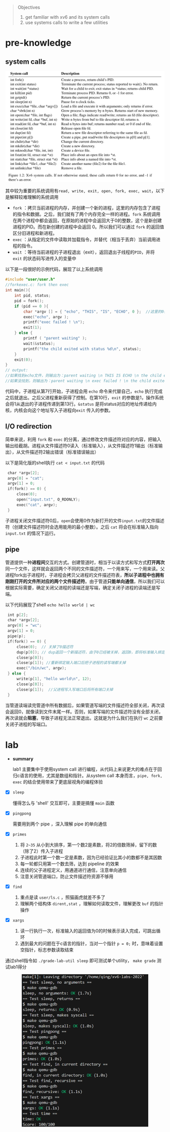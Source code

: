 > Objectives
>
> 1. get familiar with xv6 and its system calls
> 2. use systems calls to write a few utilities

# pre-knowledge

## system calls

<div align="center">
<img src="../assets/lab1_all_system_call.png" alt="system calls" width="600" />
</div>


其中较为重要的系统调用有`read, write, exit, open, fork, exec, wait`，以下是解释较难理解的系统调用

- `fork` ：拷贝当前进程的内存，并创建一个新的进程，这里的内存包含了进程的指令和数据。之后，我们就有了两个内存完全一样的进程。`fork` 系统调用在两个进程中都会返回，在原始的进程中会返回大于0的整数，这个是新创建进程的PID。而在新创建的进程中会返回 0。所以我们可以通过 `fork` 的返回值区分旧进程和新进程。
- `exec` ：从指定的文件中读取并加载指令，并替代（相当于丢弃）当前调用进程的指令。
- `wait` ：等待当前进程的子进程退出（exit），返回退出子线程的`PID`，并将 `exit` 的状态码写进传入的变量中 

以下是一段很好的示例代码，展现了以上系统调用

```c
#include "user/user.h"
//forkexec.c: fork then exec
int main(){
    int pid, status;
    pid = fork();
    if (pid == 0 ){
        char *argv [] = { "echo", "THIS", "IS", "ECHO", 0 };  //这里的0表示字符串结束
        exec("echo", argv );
        printf("exec failed ! \n");
        exit(1);
    } else {
        printf ( "parent waiting" );
        wait(&status);
        printf("the child exited with status %d\n", status);
    }
    exit(0);
}
// output:
//如果找到echo文件，则输出为：parent waiting \n THIS IS ECHO \n the child exited with status 0
//如果没找到，则输出为：parent waiting \n exec failed ! \n the child exited with status 1
```

代码中，子进程从第7行开始，子进程会用 `echo` 命令来代替自己，`echo` 执行完成之后就退出。之后父进程重新获得了控制。在第10行，`exit` 的参数是1，操作系统会将1从退出的子进程传递到第13行。`&status` 是将status对应的地址传递给内核，内核会向这个地址写入子进程向`exit` 传入的参数。

## I/O redirection

简单来说，利用 `fork` 和 `exec` 的分离，通过修改文件描述符对应的内容，把输入输出给截胡。进程从文件描述符0读入（标准输入），从文件描述符1输出（标准输出），从文件描述符2输出错误（标准错误输出）

以下是简化版的shell执行 `cat < input.txt` 的代码

```c
 char *argv[2];
 argv[0] = "cat";
 argv[1] = 0;
 if(fork() == 0) {
     close(0);
     open("input.txt", O_RDONLY);
     exec("cat", argv);
 }
```

子进程关闭文件描述符0后，`open`会使用0作为新打开的文件`input.txt`的文件描述符（创建文件描述符时会选用能用的最小整数）。之后 `cat` 将会在标准输入指向 `input.txt` 的情况下运行。

## pipe

管道提供一种**进程间**交互的方式。创建管道时，相当于以读方式和写方式**打开两次**同一个文件，这样就会返回两个不同的文件描述符，一个用来写，一个用来读。父进程fork出子进程时，子进程会拷贝父进程的文件描述符表，**所以子进程中也拥有刚刚打开的文件所对应的两个文件描述符**。由于管道**只能单向通信**，所以我们可以根据实际需要，确定关闭父进程的读端还是写端，确定关闭子进程的读端还是写端。

 以下代码展现了shell `echo hello world | wc`

```c
 int p[2];
 char *argv[2];
 argv[0] = "wc";
 argv[1] = 0;
 pipe(p);
 if(fork() == 0) {
     close(0);  // 关掉了0描述符
     dup(p[0]); // dup返回一个新描述符，由于0已经被关掉，返回0，即将标准输入绑定到了管道的读端口
     close(p[0]);
     close(p[1]); //重新绑定输入端口后把子进程的读写端都关掉
     exec("/bin/wc", argv);
 } else {
     write(p[1], "hello world\n", 12);
     close(p[0]);
     close(p[1]);  //父进程写入写端口后将所有端口关掉
 }
```

当管道读端读完管道中所有数据后，如果管道写端的文件描述符全部关闭，再次读会返回0，就像读到文件末尾一样。否则，如果写端的文件描述符没有全部关闭，再次读就会**阻塞**，导致子进程无法正常退出。这就是为什么我们在执行 `wc` 之前要关闭子进程的写端口。



# lab

- **summary**

  lab1 主要集中于使用system call 进行编程，从代码上来说更大的难点在于回归c语言的使用，尤其是数组和指针。从system call 本身而言，`pipe, fork, exec` 的结合使用带来了更底层视角的编程体验

- [x] `sleep`

  懂得怎么与 'shell' 交互即可，主要是搞懂 `main` 函数

- [x] `pingpong`

  需要用到两个 pipe ，深入理解 pipe 的单向通信

- [x] `primes`

  1. 将 `2~35` 从小到大排序，第一个数2是素数，将2的倍数筛掉，留下的数（除了2）传入子进程
  2. 子进程此时第一个数一定是素数，因为已经验证比其小的数都不是其因数
  3. 每一轮都只用第一个数去筛，达到 pipeline 的效果
  4. 连续的父子进程定义，用通道进行通信，注意单向通信
  5. 注意关闭管道端口，防止文件描述符资源不够用

- [x] `find`

  1. 重点是读 `user/ls.c` ，照猫画虎就差不多了
  2. 理解两个结构体 `dirent,stat` ，理解如何读取文件，理解更改 `buf` 的指针操作 

- [x] `xargs`

  1. 读一行执行一次，标准输入的返回值为0的时候表示读入完成，可跳出循环
  2. 遇到最大的问题在于c语言的指针，当对一个指针 `p = 0;` 时，意味着设置空指针，标志参数读取结束
  
  

通过shell指令如 `./grade-lab-util sleep` 即可测试单个utility， `make grade` 测试lab1得分

<div align="center">
<img src="../assets/lab1_testreport.png" alt="score report" width="400" />
</div>
